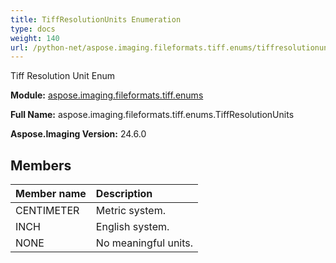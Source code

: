 ```yaml
---
title: TiffResolutionUnits Enumeration
type: docs
weight: 140
url: /python-net/aspose.imaging.fileformats.tiff.enums/tiffresolutionunits/
---
```


Tiff Resolution Unit Enum

**Module:** [aspose.imaging.fileformats.tiff.enums](/imaging/python-net/aspose.imaging.fileformats.tiff.enums/)

**Full Name:** aspose.imaging.fileformats.tiff.enums.TiffResolutionUnits

**Aspose.Imaging Version:** 24.6.0

## **Members**
| **Member name** | **Description** |
| :- | :- |
| CENTIMETER | Metric system. |
| INCH | English system. |
| NONE | No meaningful units. |
